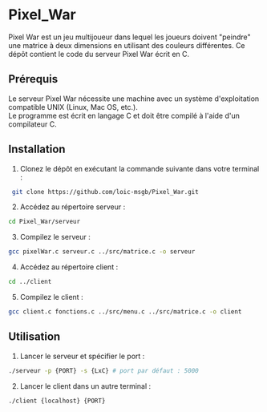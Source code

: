 # Pixel_War

Pixel War est un jeu multijoueur dans lequel les joueurs doivent "peindre" une matrice à deux dimensions en utilisant des couleurs différentes. Ce dépôt contient le code du serveur Pixel War écrit en C.


## Prérequis
Le serveur Pixel War nécessite une machine avec un système d'exploitation compatible UNIX (Linux, Mac OS, etc.).  
Le programme est écrit en langage C et doit être compilé à l'aide d'un compilateur C.

## Installation

1. Clonez le dépôt en exécutant la commande suivante dans votre terminal :
```bash
 git clone https://github.com/loic-msgb/Pixel_War.git
```
2. Accédez au répertoire serveur :
```bash
cd Pixel_War/serveur
```
3. Compilez le serveur :
```bash
gcc pixelWar.c serveur.c ../src/matrice.c -o serveur
```
4. Accédez au répertoire client :
```bash
cd ../client
```
5. Compilez le client : 
```bash
gcc client.c fonctions.c ../src/menu.c ../src/matrice.c -o client
```

## Utilisation
1. Lancer le serveur et spécifier le port :
```bash
./serveur -p {PORT} -s {LxC} # port par défaut : 5000
```
2. Lancer le client dans un autre terminal :
```bash
./client {localhost} {PORT}
```
